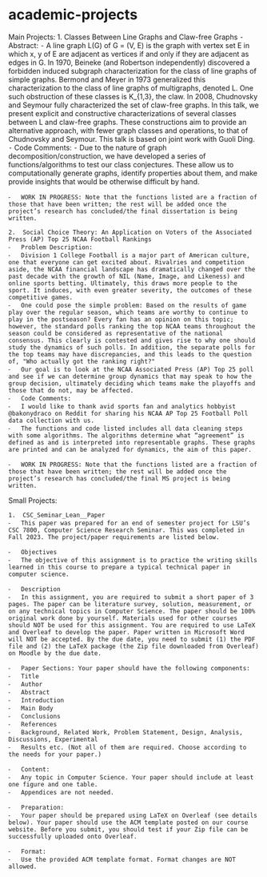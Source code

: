 # academic-projects

Main Projects:
	1.	Classes Between Line Graphs and Claw-free Graphs
	⁃	Abstract:
	⁃	A line graph L(G) of G = (V, E) is the graph with vertex set E in which x, y of E are adjacent as vertices if and only if they are adjacent as edges in G. In 1970, Beineke (and Robertson independently) discovered a forbidden induced subgraph characterization for the class of line graphs of simple graphs. Bermond and Meyer in 1973 generalized this characterization to the class of line graphs of multigraphs, denoted L. One such obstruction of these classes is K_{1,3}, the claw. In 2008, Chudnovsky and Seymour fully characterized the set of claw-free graphs. In this talk, we present explicit and constructive characterizations of several classes between L and claw-free graphs. These constructions aim to provide an alternative approach, with fewer graph classes and operations, to that of Chudnovsky and Seymour. This talk is based on joint work with Guoli Ding.
	⁃	Code Comments:
	⁃	Due to the nature of graph decomposition/construction, we have developed a series of functions/algorithms to test our class conjectures. These allow us to computationally generate graphs, identify properties about them, and make provide insights that would be otherwise difficult by hand.

	⁃	WORK IN PROGRESS: Note that the functions listed are a fraction of those that have been written; the rest will be added once the project’s research has concluded/the final dissertation is being written.

	2.	Social Choice Theory: An Application on Voters of the Associated Press (AP) Top 25 NCAA Football Rankings
	⁃	Problem Description:
	⁃	Division 1 College Football is a major part of American culture, one that everyone can get excited about. Rivalries and competition aside, the NCAA financial landscape has dramatically changed over the past decade with the growth of NIL (Name, Image, and Likeness) and online sports betting. Ultimately, this draws more people to the sport. It induces, with even greater severity, the outcomes of these competitive games. 
    ⁃   One could pose the simple problem: Based on the results of game play over the regular season, which teams are worthy to continue to play in the postseason? Every fan has an opinion on this topic; however, the standard polls ranking the top NCAA teams throughout the season could be considered as representative of the national consensus. This clearly is contested and gives rise to why one should study the dynamics of such polls. In addition, the separate polls for the top teams may have discrepancies, and this leads to the question of, "Who actually got the ranking right?"
    ⁃   Our goal is to look at the NCAA Associated Press (AP) Top 25 poll and see if we can determine group dynamics that may speak to how the group decision, ultimately deciding which teams make the playoffs and those that do not, may be affected.
	⁃	Code Comments:
	⁃	I would like to thank avid sports fan and analytics hobbyist @bakonydraco on Reddit for sharing his NCAA AP Top 25 Football Poll data collection with us.
	⁃	The functions and code listed includes all data cleaning steps with some algorithms. The algorithms determine what “agreement” is defined as and is interpreted into representable graphs. These graphs are printed and can be analyzed for dynamics, the aim of this paper.

	⁃	WORK IN PROGRESS: Note that the functions listed are a fraction of those that have been written; the rest will be added once the project’s research has concluded/the final MS project is being written.

Small Projects:

	1.	CSC_Seminar_Lean__Paper 
	⁃	This paper was prepared for an end of semester project for LSU’s CSC 7800, Computer Science Research Seminar. This was completed in Fall 2023. The project/paper requirements are listed below.

	⁃	Objectives
	⁃	The objective of this assignment is to practice the writing skills learned in this course to prepare a typical technical paper in computer science.

	⁃	Description
	⁃	In this assignment, you are required to submit a short paper of 3 pages. The paper can be literature survey, solution, measurement, or on any technical topics in Computer Science. The paper should be 100% original work done by yourself. Materials used for other courses should NOT be used for this assignment. You are required to use LaTeX and Overleaf to develop the paper. Paper written in Microsoft Word will NOT be accepted. By the due date, you need to submit (1) the PDF file and (2) the LaTeX package (the Zip file downloaded from Overleaf) on Moodle by the due date.

	⁃	Paper Sections: Your paper should have the following components:
	⁃	Title
	⁃	Author
	⁃	Abstract
	⁃	Introduction
	⁃	Main Body
	⁃	Conclusions
	⁃	References
	⁃	Background, Related Work, Problem Statement, Design, Analysis, Discussions, Experimental
	⁃	Results etc. (Not all of them are required. Choose according to the needs for your paper.)

	⁃	Content: 
	⁃	Any topic in Computer Science. Your paper should include at least one figure and one table.
	⁃	Appendices are not needed.

	⁃	Preparation: 
	⁃	Your paper should be prepared using LaTeX on Overleaf (see details below). Your paper should use the ACM template posted on our course website. Before you submit, you should test if your Zip file can be successfully uploaded onto Overleaf.

	⁃	Format: 
	⁃	Use the provided ACM template format. Format changes are NOT allowed.